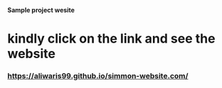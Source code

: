 #### Sample project wesite

# kindly click on the link and see the website

###  https://aliwaris99.github.io/simmon-website.com/
